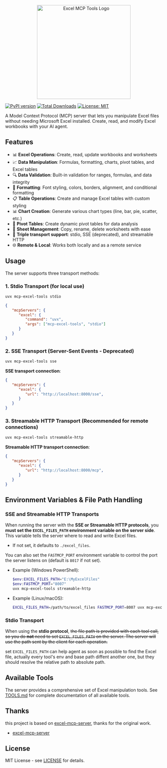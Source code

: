 <p align="center">
  <img src="https://raw.githubusercontent.com/optltd/mcp-excel-tools/main/assets/logo.svg" alt="Excel MCP Tools Logo" width="300"/>
</p>

[![PyPI version](https://img.shields.io/pypi/v/mcp-excel-tools.svg)](https://pypi.org/project/mcp-excel-tools/)
[![Total Downloads](https://static.pepy.tech/badge/mcp-excel-tools)](https://pepy.tech/project/mcp-excel-tools)
[![License: MIT](https://img.shields.io/badge/License-MIT-yellow.svg)](https://opensource.org/licenses/MIT)


A Model Context Protocol (MCP) server that lets you manipulate Excel files without needing Microsoft Excel installed. Create, read, and modify Excel workbooks with your AI agent.

## Features

- 📊 **Excel Operations**: Create, read, update workbooks and worksheets
- 📈 **Data Manipulation**: Formulas, formatting, charts, pivot tables, and Excel tables
- 🔍 **Data Validation**: Built-in validation for ranges, formulas, and data integrity
- 🎨 **Formatting**: Font styling, colors, borders, alignment, and conditional formatting
- 📋 **Table Operations**: Create and manage Excel tables with custom styling
- 📊 **Chart Creation**: Generate various chart types (line, bar, pie, scatter, etc.)
- 🔄 **Pivot Tables**: Create dynamic pivot tables for data analysis
- 🔧 **Sheet Management**: Copy, rename, delete worksheets with ease
- 🔌 **Triple transport support**: stdio, SSE (deprecated), and streamable HTTP
- 🌐 **Remote & Local**: Works both locally and as a remote service

## Usage

The server supports three transport methods:

### 1. Stdio Transport (for local use)

```bash
uvx mcp-excel-tools stdio
```

```json
{
   "mcpServers": {
      "excel": {
         "command": "uvx",
         "args": ["mcp-excel-tools", "stdio"]
      }
   }
}
```

### 2. SSE Transport (Server-Sent Events - Deprecated)

```bash
uvx mcp-excel-tools sse 
```

**SSE transport connection**:
```json
{
   "mcpServers": {
      "excel": {
         "url": "http://localhost:8000/sse",
      }
   }
}
```

### 3. Streamable HTTP Transport (Recommended for remote connections)

```bash
uvx mcp-excel-tools streamable-http
```

**Streamable HTTP transport connection**:
```json
{
   "mcpServers": {
      "excel": {
         "url": "http://localhost:8000/mcp",
      }
   }
}
```

## Environment Variables & File Path Handling

### SSE and Streamable HTTP Transports

When running the server with the **SSE or Streamable HTTP protocols**, you **must set the `EXCEL_FILES_PATH` environment variable on the server side**. This variable tells the server where to read and write Excel files.
- If not set, it defaults to `./excel_files`.

You can also set the `FASTMCP_PORT` environment variable to control the port the server listens on (default is `8017` if not set).
- Example (Windows PowerShell):
  ```powershell
  $env:EXCEL_FILES_PATH="E:\MyExcelFiles"
  $env:FASTMCP_PORT="8007"
  uvx mcp-excel-tools streamable-http
  ```
- Example (Linux/macOS):
  ```bash
  EXCEL_FILES_PATH=/path/to/excel_files FASTMCP_PORT=8007 uvx mcp-excel-tools streamable-http
  ```

### Stdio Transport

When using the **stdio protocol**, <del>the file path is provided with each tool call, so you do **not** need to set `EXCEL_FILES_PATH` on the server. The server will use the path sent by the client for each operation.</del>

set `EXCEL_FILES_PATH` can help agent as soon as possible to find the Excel file, actually every tool's env and base path diffent another one, but they should resolve the relative path to absolute path.

## Available Tools

The server provides a comprehensive set of Excel manipulation tools. See [TOOLS.md](TOOLS.md) for complete documentation of all available tools.

## Thanks

this project is based on [excel-mcp-server](https://github.com/haris-musa/excel-mcp-server), thanks for the original work.

- [excel-mcp-server](https://github.com/haris-musa/excel-mcp-server)

## License

MIT License - see [LICENSE](LICENSE) for details.
